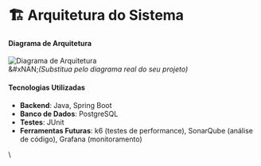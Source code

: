 # 🏗️ Arquitetura do Sistema

#### Diagrama de Arquitetura

![Diagrama de Arquitetura](https://via.placeholder.com/800x400)\
&#xNAN;_(Substitua pelo diagrama real do seu projeto)_

#### Tecnologias Utilizadas

* **Backend**: Java, Spring Boot
* **Banco de Dados**: PostgreSQL
* **Testes**: JUnit
* **Ferramentas Futuras**: k6 (testes de performance), SonarQube (análise de código), Grafana (monitoramento)

\
